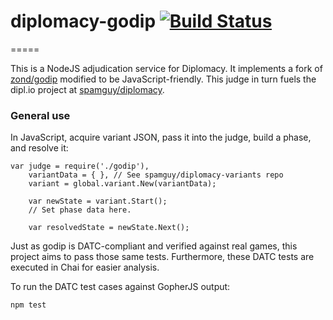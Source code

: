 # diplomacy-godip [![Build Status](https://travis-ci.org/spamguy/diplomacy-godip.svg?branch=master)](https://travis-ci.org/spamguy/diplomacy-godip)
=====

This is a NodeJS adjudication service for Diplomacy. It implements a fork of [zond/godip](https://www.github.com/spamguy/godip) modified to be JavaScript-friendly. This judge in turn fuels the dipl.io project at [spamguy/diplomacy](https://www.github.com/spamguy/diplomacy).
### General use

In JavaScript, acquire variant JSON, pass it into the judge, build a phase, and resolve it:

```
var judge = require('./godip'),
    variantData = { }, // See spamguy/diplomacy-variants repo
    variant = global.variant.New(variantData);

    var newState = variant.Start();
    // Set phase data here.

    var resolvedState = newState.Next();
```

Just as godip is DATC-compliant and verified against real games, this project aims to pass those same tests. Furthermore, these DATC tests are executed in Chai for easier analysis.

To run the DATC test cases against GopherJS output:

```
npm test
```
